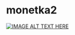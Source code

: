 # monetka2
[![IMAGE ALT TEXT HERE](https://img.youtube.com/vi/kzfp-OBxb_g/0.jpg)](https://www.youtube.com/watch?v=kzfp-OBxb_g)

